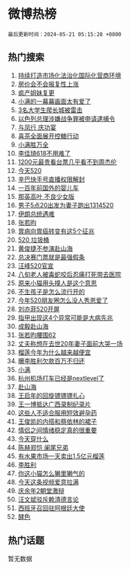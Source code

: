 # 微博热榜

`最后更新时间：2024-05-21 05:15:28 +0800`

## 热门搜索

1. [持续打造市场化法治化国际化营商环境](https://m.weibo.cn/search?containerid=100103type%3D1%26t%3D10%26q%3D%23%E6%8C%81%E7%BB%AD%E6%89%93%E9%80%A0%E5%B8%82%E5%9C%BA%E5%8C%96%E6%B3%95%E6%B2%BB%E5%8C%96%E5%9B%BD%E9%99%85%E5%8C%96%E8%90%A5%E5%95%86%E7%8E%AF%E5%A2%83%23&stream_entry_id=51&isnewpage=1&extparam=seat%3D1%26dgr%3D0%26filter_type%3Drealtimehot%26stream_entry_id%3D51%26c_type%3D51%26pos%3D0%26cate%3D10103%26q%3D%2523%25E6%258C%2581%25E7%25BB%25AD%25E6%2589%2593%25E9%2580%25A0%25E5%25B8%2582%25E5%259C%25BA%25E5%258C%2596%25E6%25B3%2595%25E6%25B2%25BB%25E5%258C%2596%25E5%259B%25BD%25E9%2599%2585%25E5%258C%2596%25E8%2590%25A5%25E5%2595%2586%25E7%258E%25AF%25E5%25A2%2583%2523%26display_time%3D1716239727%26pre_seqid%3D171623972764001664204)
1. [房价会不会报复性上涨](https://m.weibo.cn/search?containerid=100103type%3D1%26t%3D10%26q%3D%23%E6%88%BF%E4%BB%B7%E4%BC%9A%E4%B8%8D%E4%BC%9A%E6%8A%A5%E5%A4%8D%E6%80%A7%E4%B8%8A%E6%B6%A8%23&stream_entry_id=31&isnewpage=1&extparam=seat%3D1%26dgr%3D0%26stream_entry_id%3D31%26flag%3D2%26realpos%3D1%26filter_type%3Drealtimehot%26lcate%3D5001%26c_type%3D31%26band_rank%3D1%26pos%3D0%26cate%3D5001%26q%3D%2523%25E6%2588%25BF%25E4%25BB%25B7%25E4%25BC%259A%25E4%25B8%258D%25E4%25BC%259A%25E6%258A%25A5%25E5%25A4%258D%25E6%2580%25A7%25E4%25B8%258A%25E6%25B6%25A8%2523%26display_time%3D1716239727%26pre_seqid%3D171623972764001664204)
1. [疯产姐妹复更](https://m.weibo.cn/search?containerid=100103type%3D1%26t%3D10%26q%3D%23%E7%96%AF%E4%BA%A7%E5%A7%90%E5%A6%B9%E5%A4%8D%E6%9B%B4%23&stream_entry_id=31&isnewpage=1&extparam=seat%3D1%26dgr%3D0%26stream_entry_id%3D31%26flag%3D2%26realpos%3D2%26filter_type%3Drealtimehot%26lcate%3D5001%26c_type%3D31%26band_rank%3D2%26pos%3D1%26cate%3D5001%26q%3D%2523%25E7%2596%25AF%25E4%25BA%25A7%25E5%25A7%2590%25E5%25A6%25B9%25E5%25A4%258D%25E6%259B%25B4%2523%26display_time%3D1716239727%26pre_seqid%3D171623972764001664204)
1. [小满的一幕幕画面太有爱了](https://m.weibo.cn/search?containerid=100103type%3D1%26t%3D10%26q%3D%23%E5%B0%8F%E6%BB%A1%E7%9A%84%E4%B8%80%E5%B9%95%E5%B9%95%E7%94%BB%E9%9D%A2%E5%A4%AA%E6%9C%89%E7%88%B1%E4%BA%86%23&stream_entry_id=31&isnewpage=1&extparam=seat%3D1%26dgr%3D0%26stream_entry_id%3D31%26flag%3D0%26realpos%3D3%26filter_type%3Drealtimehot%26lcate%3D5001%26c_type%3D31%26band_rank%3D3%26pos%3D2%26cate%3D5001%26q%3D%2523%25E5%25B0%258F%25E6%25BB%25A1%25E7%259A%2584%25E4%25B8%2580%25E5%25B9%2595%25E5%25B9%2595%25E7%2594%25BB%25E9%259D%25A2%25E5%25A4%25AA%25E6%259C%2589%25E7%2588%25B1%25E4%25BA%2586%2523%26display_time%3D1716239727%26pre_seqid%3D171623972764001664204)
1. [3名大学生爬长城被雷击](https://m.weibo.cn/search?containerid=100103type%3D1%26t%3D10%26q%3D%233%E5%90%8D%E5%A4%A7%E5%AD%A6%E7%94%9F%E7%88%AC%E9%95%BF%E5%9F%8E%E8%A2%AB%E9%9B%B7%E5%87%BB%23&stream_entry_id=31&isnewpage=1&extparam=seat%3D1%26dgr%3D0%26stream_entry_id%3D31%26flag%3D2%26realpos%3D4%26filter_type%3Drealtimehot%26lcate%3D5001%26c_type%3D31%26band_rank%3D4%26pos%3D3%26cate%3D5001%26q%3D%25233%25E5%2590%258D%25E5%25A4%25A7%25E5%25AD%25A6%25E7%2594%259F%25E7%2588%25AC%25E9%2595%25BF%25E5%259F%258E%25E8%25A2%25AB%25E9%259B%25B7%25E5%2587%25BB%2523%26display_time%3D1716239727%26pre_seqid%3D171623972764001664204)
1. [以色列总理涉嫌战争罪被申请逮捕令](https://m.weibo.cn/search?containerid=100103type%3D1%26t%3D10%26q%3D%23%E4%BB%A5%E8%89%B2%E5%88%97%E6%80%BB%E7%90%86%E6%B6%89%E5%AB%8C%E6%88%98%E4%BA%89%E7%BD%AA%E8%A2%AB%E7%94%B3%E8%AF%B7%E9%80%AE%E6%8D%95%E4%BB%A4%23&stream_entry_id=31&isnewpage=1&extparam=seat%3D1%26dgr%3D0%26stream_entry_id%3D31%26flag%3D0%26realpos%3D5%26filter_type%3Drealtimehot%26lcate%3D5001%26c_type%3D31%26band_rank%3D5%26pos%3D4%26cate%3D5001%26q%3D%2523%25E4%25BB%25A5%25E8%2589%25B2%25E5%2588%2597%25E6%2580%25BB%25E7%2590%2586%25E6%25B6%2589%25E5%25AB%258C%25E6%2588%2598%25E4%25BA%2589%25E7%25BD%25AA%25E8%25A2%25AB%25E7%2594%25B3%25E8%25AF%25B7%25E9%2580%25AE%25E6%258D%2595%25E4%25BB%25A4%2523%26display_time%3D1716239727%26pre_seqid%3D171623972764001664204)
1. [与凤行 庆功宴](https://m.weibo.cn/search?containerid=100103type%3D1%26t%3D10%26q%3D%E4%B8%8E%E5%87%A4%E8%A1%8C+%E5%BA%86%E5%8A%9F%E5%AE%B4&stream_entry_id=31&isnewpage=1&extparam=seat%3D1%26dgr%3D0%26stream_entry_id%3D31%26flag%3D0%26realpos%3D6%26filter_type%3Drealtimehot%26lcate%3D5001%26c_type%3D31%26band_rank%3D6%26pos%3D5%26cate%3D5001%26q%3D%25E4%25B8%258E%25E5%2587%25A4%25E8%25A1%258C%2520%25E5%25BA%2586%25E5%258A%259F%25E5%25AE%25B4%26display_time%3D1716239727%26pre_seqid%3D171623972764001664204)
1. [喜茶全面展开控糖行动](https://m.weibo.cn/search?containerid=100103type%3D1%26t%3D10%26q%3D%23%E5%96%9C%E8%8C%B6%E5%85%A8%E9%9D%A2%E5%B1%95%E5%BC%80%E6%8E%A7%E7%B3%96%E8%A1%8C%E5%8A%A8%23&stream_entry_id=31&isnewpage=1&extparam=seat%3D1%26dgr%3D0%26adid%3D237444%26stream_entry_id%3D31%26filter_type%3Drealtimehot%26cate%3D5001%26band_rank%3D7%26lcate%3D5001%26c_type%3D31%26is_ad_pos%3D1%26topic_ad%3D1%26pos%3D6%26q%3D%2523%25E5%2596%259C%25E8%258C%25B6%25E5%2585%25A8%25E9%259D%25A2%25E5%25B1%2595%25E5%25BC%2580%25E6%258E%25A7%25E7%25B3%2596%25E8%25A1%258C%25E5%258A%25A8%2523%26display_time%3D1716239727%26pre_seqid%3D171623972764001664204)
1. [小满胜万全](https://m.weibo.cn/search?containerid=100103type%3D1%26t%3D10%26q%3D%E5%B0%8F%E6%BB%A1%E8%83%9C%E4%B8%87%E5%85%A8&stream_entry_id=31&isnewpage=1&extparam=seat%3D1%26dgr%3D0%26stream_entry_id%3D31%26flag%3D16%26realpos%3D7%26filter_type%3Drealtimehot%26lcate%3D5001%26c_type%3D31%26band_rank%3D7%26pos%3D7%26cate%3D5001%26q%3D%25E5%25B0%258F%25E6%25BB%25A1%25E8%2583%259C%25E4%25B8%2587%25E5%2585%25A8%26display_time%3D1716239727%26pre_seqid%3D171623972764001664204)
1. [李佳琦618不用难了](https://m.weibo.cn/search?containerid=100103type%3D1%26t%3D10%26q%3D%23%E6%9D%8E%E4%BD%B3%E7%90%A6618%E4%B8%8D%E7%94%A8%E9%9A%BE%E4%BA%86%23&stream_entry_id=31&isnewpage=1&extparam=seat%3D1%26dgr%3D0%26stream_entry_id%3D31%26flag%3D0%26realpos%3D8%26filter_type%3Drealtimehot%26lcate%3D5001%26c_type%3D31%26band_rank%3D8%26pos%3D8%26cate%3D5001%26q%3D%2523%25E6%259D%258E%25E4%25BD%25B3%25E7%2590%25A6618%25E4%25B8%258D%25E7%2594%25A8%25E9%259A%25BE%25E4%25BA%2586%2523%26display_time%3D1716239727%26pre_seqid%3D171623972764001664204)
1. [1200元最贵看台票几乎看不到周杰伦](https://m.weibo.cn/search?containerid=100103type%3D1%26t%3D10%26q%3D%231200%E5%85%83%E6%9C%80%E8%B4%B5%E7%9C%8B%E5%8F%B0%E7%A5%A8%E5%87%A0%E4%B9%8E%E7%9C%8B%E4%B8%8D%E5%88%B0%E5%91%A8%E6%9D%B0%E4%BC%A6%23&stream_entry_id=31&isnewpage=1&extparam=seat%3D1%26dgr%3D0%26stream_entry_id%3D31%26flag%3D0%26realpos%3D9%26filter_type%3Drealtimehot%26lcate%3D5001%26c_type%3D31%26band_rank%3D9%26pos%3D9%26cate%3D5001%26q%3D%25231200%25E5%2585%2583%25E6%259C%2580%25E8%25B4%25B5%25E7%259C%258B%25E5%258F%25B0%25E7%25A5%25A8%25E5%2587%25A0%25E4%25B9%258E%25E7%259C%258B%25E4%25B8%258D%25E5%2588%25B0%25E5%2591%25A8%25E6%259D%25B0%25E4%25BC%25A6%2523%26display_time%3D1716239727%26pre_seqid%3D171623972764001664204)
1. [今天520](https://m.weibo.cn/search?containerid=100103type%3D1%26t%3D10%26q%3D%23%E4%BB%8A%E5%A4%A9520%23&stream_entry_id=31&isnewpage=1&extparam=seat%3D1%26dgr%3D0%26stream_entry_id%3D31%26flag%3D32768%26realpos%3D10%26filter_type%3Drealtimehot%26lcate%3D5001%26c_type%3D31%26band_rank%3D10%26pos%3D10%26cate%3D5001%26q%3D%2523%25E4%25BB%258A%25E5%25A4%25A9520%2523%26display_time%3D1716239727%26pre_seqid%3D171623972764001664204)
1. [辛巴快手号直播权限解封](https://m.weibo.cn/search?containerid=100103type%3D1%26t%3D10%26q%3D%23%E8%BE%9B%E5%B7%B4%E5%BF%AB%E6%89%8B%E5%8F%B7%E7%9B%B4%E6%92%AD%E6%9D%83%E9%99%90%E8%A7%A3%E5%B0%81%23&stream_entry_id=31&isnewpage=1&extparam=seat%3D1%26dgr%3D0%26stream_entry_id%3D31%26flag%3D2%26realpos%3D11%26filter_type%3Drealtimehot%26lcate%3D5001%26c_type%3D31%26band_rank%3D11%26pos%3D11%26cate%3D5001%26q%3D%2523%25E8%25BE%259B%25E5%25B7%25B4%25E5%25BF%25AB%25E6%2589%258B%25E5%258F%25B7%25E7%259B%25B4%25E6%2592%25AD%25E6%259D%2583%25E9%2599%2590%25E8%25A7%25A3%25E5%25B0%2581%2523%26display_time%3D1716239727%26pre_seqid%3D171623972764001664204)
1. [一百年前国外的婴儿车](https://m.weibo.cn/search?containerid=100103type%3D1%26t%3D10%26q%3D%E4%B8%80%E7%99%BE%E5%B9%B4%E5%89%8D%E5%9B%BD%E5%A4%96%E7%9A%84%E5%A9%B4%E5%84%BF%E8%BD%A6&stream_entry_id=31&isnewpage=1&extparam=seat%3D1%26dgr%3D0%26stream_entry_id%3D31%26flag%3D2%26realpos%3D12%26filter_type%3Drealtimehot%26lcate%3D5001%26c_type%3D31%26band_rank%3D12%26pos%3D12%26cate%3D5001%26q%3D%25E4%25B8%2580%25E7%2599%25BE%25E5%25B9%25B4%25E5%2589%258D%25E5%259B%25BD%25E5%25A4%2596%25E7%259A%2584%25E5%25A9%25B4%25E5%2584%25BF%25E8%25BD%25A6%26display_time%3D1716239727%26pre_seqid%3D171623972764001664204)
1. [那英高叶 不良少女版](https://m.weibo.cn/search?containerid=100103type%3D1%26t%3D10%26q%3D%E9%82%A3%E8%8B%B1%E9%AB%98%E5%8F%B6+%E4%B8%8D%E8%89%AF%E5%B0%91%E5%A5%B3%E7%89%88&stream_entry_id=31&isnewpage=1&extparam=seat%3D1%26dgr%3D0%26stream_entry_id%3D31%26flag%3D2%26realpos%3D13%26filter_type%3Drealtimehot%26lcate%3D5001%26c_type%3D31%26band_rank%3D13%26pos%3D13%26cate%3D5001%26q%3D%25E9%2582%25A3%25E8%258B%25B1%25E9%25AB%2598%25E5%258F%25B6%2520%25E4%25B8%258D%25E8%2589%25AF%25E5%25B0%2591%25E5%25A5%25B3%25E7%2589%2588%26display_time%3D1716239727%26pre_seqid%3D171623972764001664204)
1. [男子5点20出发为妻子跑出1314520](https://m.weibo.cn/search?containerid=100103type%3D1%26t%3D10%26q%3D%23%E7%94%B7%E5%AD%905%E7%82%B920%E5%87%BA%E5%8F%91%E4%B8%BA%E5%A6%BB%E5%AD%90%E8%B7%91%E5%87%BA1314520%23&stream_entry_id=31&isnewpage=1&extparam=seat%3D1%26dgr%3D0%26stream_entry_id%3D31%26flag%3D0%26realpos%3D14%26filter_type%3Drealtimehot%26lcate%3D5001%26c_type%3D31%26band_rank%3D14%26pos%3D14%26cate%3D5001%26q%3D%2523%25E7%2594%25B7%25E5%25AD%25905%25E7%2582%25B920%25E5%2587%25BA%25E5%258F%2591%25E4%25B8%25BA%25E5%25A6%25BB%25E5%25AD%2590%25E8%25B7%2591%25E5%2587%25BA1314520%2523%26display_time%3D1716239727%26pre_seqid%3D171623972764001664204)
1. [伊朗总统遇难](https://m.weibo.cn/search?containerid=100103type%3D1%26t%3D10%26q%3D%23%E4%BC%8A%E6%9C%97%E6%80%BB%E7%BB%9F%E9%81%87%E9%9A%BE%23&stream_entry_id=31&isnewpage=1&extparam=seat%3D1%26dgr%3D0%26stream_entry_id%3D31%26flag%3D0%26realpos%3D15%26filter_type%3Drealtimehot%26lcate%3D5001%26c_type%3D31%26band_rank%3D15%26pos%3D15%26cate%3D5001%26q%3D%2523%25E4%25BC%258A%25E6%259C%2597%25E6%2580%25BB%25E7%25BB%259F%25E9%2581%2587%25E9%259A%25BE%2523%26display_time%3D1716239727%26pre_seqid%3D171623972764001664204)
1. [张若昀](https://m.weibo.cn/search?containerid=100103type%3D1%26t%3D10%26q%3D%E5%BC%A0%E8%8B%A5%E6%98%80&stream_entry_id=31&isnewpage=1&extparam=seat%3D1%26dgr%3D0%26stream_entry_id%3D31%26flag%3D2%26realpos%3D16%26filter_type%3Drealtimehot%26lcate%3D5001%26c_type%3D31%26band_rank%3D16%26pos%3D16%26cate%3D5001%26q%3D%25E5%25BC%25A0%25E8%258B%25A5%25E6%2598%2580%26display_time%3D1716239727%26pre_seqid%3D171623972764001664204)
1. [胃病向胃癌转变有这5个征兆](https://m.weibo.cn/search?containerid=100103type%3D1%26t%3D10%26q%3D%23%E8%83%83%E7%97%85%E5%90%91%E8%83%83%E7%99%8C%E8%BD%AC%E5%8F%98%E6%9C%89%E8%BF%995%E4%B8%AA%E5%BE%81%E5%85%86%23&stream_entry_id=31&isnewpage=1&extparam=seat%3D1%26dgr%3D0%26stream_entry_id%3D31%26flag%3D0%26realpos%3D17%26filter_type%3Drealtimehot%26lcate%3D5001%26c_type%3D31%26band_rank%3D17%26pos%3D17%26cate%3D5001%26q%3D%2523%25E8%2583%2583%25E7%2597%2585%25E5%2590%2591%25E8%2583%2583%25E7%2599%258C%25E8%25BD%25AC%25E5%258F%2598%25E6%259C%2589%25E8%25BF%25995%25E4%25B8%25AA%25E5%25BE%2581%25E5%2585%2586%2523%26display_time%3D1716239727%26pre_seqid%3D171623972764001664204)
1. [520 垃圾桶](https://m.weibo.cn/search?containerid=100103type%3D1%26t%3D10%26q%3D520+%E5%9E%83%E5%9C%BE%E6%A1%B6&stream_entry_id=31&isnewpage=1&extparam=seat%3D1%26dgr%3D0%26stream_entry_id%3D31%26flag%3D0%26realpos%3D18%26filter_type%3Drealtimehot%26lcate%3D5001%26c_type%3D31%26band_rank%3D18%26pos%3D18%26cate%3D5001%26q%3D520%2520%25E5%259E%2583%25E5%259C%25BE%25E6%25A1%25B6%26display_time%3D1716239727%26pre_seqid%3D171623972764001664204)
1. [黄俊捷不参演赴山海](https://m.weibo.cn/search?containerid=100103type%3D1%26t%3D10%26q%3D%23%E9%BB%84%E4%BF%8A%E6%8D%B7%E4%B8%8D%E5%8F%82%E6%BC%94%E8%B5%B4%E5%B1%B1%E6%B5%B7%23&stream_entry_id=31&isnewpage=1&extparam=seat%3D1%26dgr%3D0%26stream_entry_id%3D31%26flag%3D0%26realpos%3D19%26filter_type%3Drealtimehot%26lcate%3D5001%26c_type%3D31%26band_rank%3D19%26pos%3D19%26cate%3D5001%26q%3D%2523%25E9%25BB%2584%25E4%25BF%258A%25E6%258D%25B7%25E4%25B8%258D%25E5%258F%2582%25E6%25BC%2594%25E8%25B5%25B4%25E5%25B1%25B1%25E6%25B5%25B7%2523%26display_time%3D1716239727%26pre_seqid%3D171623972764001664204)
1. [总决赛门票就是最强假条](https://m.weibo.cn/search?containerid=100103type%3D1%26t%3D10%26q%3D%23%E6%80%BB%E5%86%B3%E8%B5%9B%E9%97%A8%E7%A5%A8%E5%B0%B1%E6%98%AF%E6%9C%80%E5%BC%BA%E5%81%87%E6%9D%A1%23&stream_entry_id=31&isnewpage=1&extparam=seat%3D1%26dgr%3D0%26stream_entry_id%3D31%26flag%3D0%26realpos%3D20%26filter_type%3Drealtimehot%26lcate%3D5001%26c_type%3D31%26band_rank%3D20%26pos%3D20%26cate%3D5001%26q%3D%2523%25E6%2580%25BB%25E5%2586%25B3%25E8%25B5%259B%25E9%2597%25A8%25E7%25A5%25A8%25E5%25B0%25B1%25E6%2598%25AF%25E6%259C%2580%25E5%25BC%25BA%25E5%2581%2587%25E6%259D%25A1%2523%26display_time%3D1716239727%26pre_seqid%3D171623972764001664204)
1. [汪峰520官宣](https://m.weibo.cn/search?containerid=100103type%3D1%26t%3D10%26q%3D%23%E6%B1%AA%E5%B3%B0520%E5%AE%98%E5%AE%A3%23&stream_entry_id=31&isnewpage=1&extparam=seat%3D1%26dgr%3D0%26stream_entry_id%3D31%26flag%3D2%26realpos%3D21%26filter_type%3Drealtimehot%26lcate%3D5001%26c_type%3D31%26band_rank%3D21%26pos%3D21%26cate%3D5001%26q%3D%2523%25E6%25B1%25AA%25E5%25B3%25B0520%25E5%25AE%2598%25E5%25AE%25A3%2523%26display_time%3D1716239727%26pre_seqid%3D171623972764001664204)
1. [八旬老人被毒蛇咬后忍痛打死带去医院](https://m.weibo.cn/search?containerid=100103type%3D1%26t%3D10%26q%3D%23%E5%85%AB%E6%97%AC%E8%80%81%E4%BA%BA%E8%A2%AB%E6%AF%92%E8%9B%87%E5%92%AC%E5%90%8E%E5%BF%8D%E7%97%9B%E6%89%93%E6%AD%BB%E5%B8%A6%E5%8E%BB%E5%8C%BB%E9%99%A2%23&stream_entry_id=31&isnewpage=1&extparam=seat%3D1%26dgr%3D0%26stream_entry_id%3D31%26flag%3D0%26realpos%3D22%26filter_type%3Drealtimehot%26lcate%3D5001%26c_type%3D31%26band_rank%3D22%26pos%3D22%26cate%3D5001%26q%3D%2523%25E5%2585%25AB%25E6%2597%25AC%25E8%2580%2581%25E4%25BA%25BA%25E8%25A2%25AB%25E6%25AF%2592%25E8%259B%2587%25E5%2592%25AC%25E5%2590%258E%25E5%25BF%258D%25E7%2597%259B%25E6%2589%2593%25E6%25AD%25BB%25E5%25B8%25A6%25E5%258E%25BB%25E5%258C%25BB%25E9%2599%25A2%2523%26display_time%3D1716239727%26pre_seqid%3D171623972764001664204)
1. [原来小猫用头撞人是这个意思](https://m.weibo.cn/search?containerid=100103type%3D1%26t%3D10%26q%3D%E5%8E%9F%E6%9D%A5%E5%B0%8F%E7%8C%AB%E7%94%A8%E5%A4%B4%E6%92%9E%E4%BA%BA%E6%98%AF%E8%BF%99%E4%B8%AA%E6%84%8F%E6%80%9D&stream_entry_id=31&isnewpage=1&extparam=seat%3D1%26dgr%3D0%26stream_entry_id%3D31%26flag%3D1%26realpos%3D23%26filter_type%3Drealtimehot%26lcate%3D5001%26c_type%3D31%26band_rank%3D23%26pos%3D23%26cate%3D5001%26q%3D%25E5%258E%259F%25E6%259D%25A5%25E5%25B0%258F%25E7%258C%25AB%25E7%2594%25A8%25E5%25A4%25B4%25E6%2592%259E%25E4%25BA%25BA%25E6%2598%25AF%25E8%25BF%2599%25E4%25B8%25AA%25E6%2584%258F%25E6%2580%259D%26display_time%3D1716239727%26pre_seqid%3D171623972764001664204)
1. [不生孩子是怎么流行开的](https://m.weibo.cn/search?containerid=100103type%3D1%26t%3D10%26q%3D%23%E4%B8%8D%E7%94%9F%E5%AD%A9%E5%AD%90%E6%98%AF%E6%80%8E%E4%B9%88%E6%B5%81%E8%A1%8C%E5%BC%80%E7%9A%84%23&stream_entry_id=31&isnewpage=1&extparam=seat%3D1%26dgr%3D0%26stream_entry_id%3D31%26flag%3D0%26realpos%3D24%26filter_type%3Drealtimehot%26lcate%3D5001%26c_type%3D31%26band_rank%3D24%26pos%3D24%26cate%3D5001%26q%3D%2523%25E4%25B8%258D%25E7%2594%259F%25E5%25AD%25A9%25E5%25AD%2590%25E6%2598%25AF%25E6%2580%258E%25E4%25B9%2588%25E6%25B5%2581%25E8%25A1%258C%25E5%25BC%2580%25E7%259A%2584%2523%26display_time%3D1716239727%26pre_seqid%3D171623972764001664204)
1. [今年520朋友圈怎么没人秀恩爱了](https://m.weibo.cn/search?containerid=100103type%3D1%26t%3D10%26q%3D%23%E4%BB%8A%E5%B9%B4520%E6%9C%8B%E5%8F%8B%E5%9C%88%E6%80%8E%E4%B9%88%E6%B2%A1%E4%BA%BA%E7%A7%80%E6%81%A9%E7%88%B1%E4%BA%86%23&stream_entry_id=31&isnewpage=1&extparam=seat%3D1%26dgr%3D0%26stream_entry_id%3D31%26flag%3D0%26realpos%3D25%26filter_type%3Drealtimehot%26lcate%3D5001%26c_type%3D31%26band_rank%3D25%26pos%3D25%26cate%3D5001%26q%3D%2523%25E4%25BB%258A%25E5%25B9%25B4520%25E6%259C%258B%25E5%258F%258B%25E5%259C%2588%25E6%2580%258E%25E4%25B9%2588%25E6%25B2%25A1%25E4%25BA%25BA%25E7%25A7%2580%25E6%2581%25A9%25E7%2588%25B1%25E4%25BA%2586%2523%26display_time%3D1716239727%26pre_seqid%3D171623972764001664204)
1. [刘亦菲520开屏](https://m.weibo.cn/search?containerid=100103type%3D1%26t%3D10%26q%3D%23%E5%88%98%E4%BA%A6%E8%8F%B2520%E5%BC%80%E5%B1%8F%23&stream_entry_id=31&isnewpage=1&extparam=seat%3D1%26dgr%3D0%26stream_entry_id%3D31%26flag%3D0%26realpos%3D26%26filter_type%3Drealtimehot%26lcate%3D5001%26c_type%3D31%26band_rank%3D26%26pos%3D26%26cate%3D5001%26q%3D%2523%25E5%2588%2598%25E4%25BA%25A6%25E8%258F%25B2520%25E5%25BC%2580%25E5%25B1%258F%2523%26display_time%3D1716239727%26pre_seqid%3D171623972764001664204)
1. [指甲出现这4个异常可能是大病先兆](https://m.weibo.cn/search?containerid=100103type%3D1%26t%3D10%26q%3D%23%E6%8C%87%E7%94%B2%E5%87%BA%E7%8E%B0%E8%BF%994%E4%B8%AA%E5%BC%82%E5%B8%B8%E5%8F%AF%E8%83%BD%E6%98%AF%E5%A4%A7%E7%97%85%E5%85%88%E5%85%86%23&stream_entry_id=31&isnewpage=1&extparam=seat%3D1%26dgr%3D0%26stream_entry_id%3D31%26flag%3D0%26realpos%3D27%26filter_type%3Drealtimehot%26lcate%3D5001%26c_type%3D31%26band_rank%3D27%26pos%3D27%26cate%3D5001%26q%3D%2523%25E6%258C%2587%25E7%2594%25B2%25E5%2587%25BA%25E7%258E%25B0%25E8%25BF%25994%25E4%25B8%25AA%25E5%25BC%2582%25E5%25B8%25B8%25E5%258F%25AF%25E8%2583%25BD%25E6%2598%25AF%25E5%25A4%25A7%25E7%2597%2585%25E5%2585%2588%25E5%2585%2586%2523%26display_time%3D1716239727%26pre_seqid%3D171623972764001664204)
1. [成毅赴山海](https://m.weibo.cn/search?containerid=100103type%3D1%26t%3D10%26q%3D%23%E6%88%90%E6%AF%85%E8%B5%B4%E5%B1%B1%E6%B5%B7%23&stream_entry_id=31&isnewpage=1&extparam=seat%3D1%26dgr%3D0%26stream_entry_id%3D31%26flag%3D0%26realpos%3D28%26filter_type%3Drealtimehot%26lcate%3D5001%26c_type%3D31%26band_rank%3D28%26pos%3D28%26cate%3D5001%26q%3D%2523%25E6%2588%2590%25E6%25AF%2585%25E8%25B5%25B4%25E5%25B1%25B1%25E6%25B5%25B7%2523%26display_time%3D1716239727%26pre_seqid%3D171623972764001664204)
1. [张若昀腰围62](https://m.weibo.cn/search?containerid=100103type%3D1%26t%3D10%26q%3D%E5%BC%A0%E8%8B%A5%E6%98%80%E8%85%B0%E5%9B%B462&stream_entry_id=31&isnewpage=1&extparam=seat%3D1%26dgr%3D0%26stream_entry_id%3D31%26flag%3D0%26realpos%3D29%26filter_type%3Drealtimehot%26lcate%3D5001%26c_type%3D31%26band_rank%3D29%26pos%3D29%26cate%3D5001%26q%3D%25E5%25BC%25A0%25E8%258B%25A5%25E6%2598%2580%25E8%2585%25B0%25E5%259B%25B462%26display_time%3D1716239727%26pre_seqid%3D171623972764001664204)
1. [丈夫称想在去世20年妻子面前大哭一场](https://m.weibo.cn/search?containerid=100103type%3D1%26t%3D10%26q%3D%23%E4%B8%88%E5%A4%AB%E7%A7%B0%E6%83%B3%E5%9C%A8%E5%8E%BB%E4%B8%9620%E5%B9%B4%E5%A6%BB%E5%AD%90%E9%9D%A2%E5%89%8D%E5%A4%A7%E5%93%AD%E4%B8%80%E5%9C%BA%23&stream_entry_id=31&isnewpage=1&extparam=seat%3D1%26dgr%3D0%26stream_entry_id%3D31%26flag%3D0%26realpos%3D30%26filter_type%3Drealtimehot%26lcate%3D5001%26c_type%3D31%26band_rank%3D30%26pos%3D30%26cate%3D5001%26q%3D%2523%25E4%25B8%2588%25E5%25A4%25AB%25E7%25A7%25B0%25E6%2583%25B3%25E5%259C%25A8%25E5%258E%25BB%25E4%25B8%259620%25E5%25B9%25B4%25E5%25A6%25BB%25E5%25AD%2590%25E9%259D%25A2%25E5%2589%258D%25E5%25A4%25A7%25E5%2593%25AD%25E4%25B8%2580%25E5%259C%25BA%2523%26display_time%3D1716239727%26pre_seqid%3D171623972764001664204)
1. [榴莲今年为什么越来越便宜](https://m.weibo.cn/search?containerid=100103type%3D1%26t%3D10%26q%3D%23%E6%A6%B4%E8%8E%B2%E4%BB%8A%E5%B9%B4%E4%B8%BA%E4%BB%80%E4%B9%88%E8%B6%8A%E6%9D%A5%E8%B6%8A%E4%BE%BF%E5%AE%9C%23&stream_entry_id=31&isnewpage=1&extparam=seat%3D1%26dgr%3D0%26stream_entry_id%3D31%26flag%3D0%26realpos%3D31%26filter_type%3Drealtimehot%26lcate%3D5001%26c_type%3D31%26band_rank%3D31%26pos%3D31%26cate%3D5001%26q%3D%2523%25E6%25A6%25B4%25E8%258E%25B2%25E4%25BB%258A%25E5%25B9%25B4%25E4%25B8%25BA%25E4%25BB%2580%25E4%25B9%2588%25E8%25B6%258A%25E6%259D%25A5%25E8%25B6%258A%25E4%25BE%25BF%25E5%25AE%259C%2523%26display_time%3D1716239727%26pre_seqid%3D171623972764001664204)
1. [曝李胜利欠款百万不归还](https://m.weibo.cn/search?containerid=100103type%3D1%26t%3D10%26q%3D%23%E6%9B%9D%E6%9D%8E%E8%83%9C%E5%88%A9%E6%AC%A0%E6%AC%BE%E7%99%BE%E4%B8%87%E4%B8%8D%E5%BD%92%E8%BF%98%23&stream_entry_id=31&isnewpage=1&extparam=seat%3D1%26dgr%3D0%26stream_entry_id%3D31%26flag%3D0%26realpos%3D32%26filter_type%3Drealtimehot%26lcate%3D5001%26c_type%3D31%26band_rank%3D32%26pos%3D32%26cate%3D5001%26q%3D%2523%25E6%259B%259D%25E6%259D%258E%25E8%2583%259C%25E5%2588%25A9%25E6%25AC%25A0%25E6%25AC%25BE%25E7%2599%25BE%25E4%25B8%2587%25E4%25B8%258D%25E5%25BD%2592%25E8%25BF%2598%2523%26display_time%3D1716239727%26pre_seqid%3D171623972764001664204)
1. [小满](https://m.weibo.cn/search?containerid=100103type%3D1%26t%3D10%26q%3D%E5%B0%8F%E6%BB%A1&stream_entry_id=31&isnewpage=1&extparam=seat%3D1%26dgr%3D0%26stream_entry_id%3D31%26flag%3D0%26realpos%3D33%26filter_type%3Drealtimehot%26lcate%3D5001%26c_type%3D31%26band_rank%3D33%26pos%3D33%26cate%3D5001%26q%3D%25E5%25B0%258F%25E6%25BB%25A1%26display_time%3D1716239727%26pre_seqid%3D171623972764001664204)
1. [杭州机场打车已经是nextlevel了](https://m.weibo.cn/search?containerid=100103type%3D1%26t%3D10%26q%3D%23%E6%9D%AD%E5%B7%9E%E6%9C%BA%E5%9C%BA%E6%89%93%E8%BD%A6%E5%B7%B2%E7%BB%8F%E6%98%AFnextlevel%E4%BA%86%23&stream_entry_id=31&isnewpage=1&extparam=seat%3D1%26dgr%3D0%26stream_entry_id%3D31%26flag%3D0%26realpos%3D34%26filter_type%3Drealtimehot%26lcate%3D5001%26c_type%3D31%26band_rank%3D34%26pos%3D34%26cate%3D5001%26q%3D%2523%25E6%259D%25AD%25E5%25B7%259E%25E6%259C%25BA%25E5%259C%25BA%25E6%2589%2593%25E8%25BD%25A6%25E5%25B7%25B2%25E7%25BB%258F%25E6%2598%25AFnextlevel%25E4%25BA%2586%2523%26display_time%3D1716239727%26pre_seqid%3D171623972764001664204)
1. [赴山海](https://m.weibo.cn/search?containerid=100103type%3D1%26t%3D10%26q%3D%E8%B5%B4%E5%B1%B1%E6%B5%B7&stream_entry_id=31&isnewpage=1&extparam=seat%3D1%26dgr%3D0%26stream_entry_id%3D31%26flag%3D0%26realpos%3D35%26filter_type%3Drealtimehot%26lcate%3D5001%26c_type%3D31%26band_rank%3D35%26pos%3D35%26cate%3D5001%26q%3D%25E8%25B5%25B4%25E5%25B1%25B1%25E6%25B5%25B7%26display_time%3D1716239727%26pre_seqid%3D171623972764001664204)
1. [王启年的回旋镖镖镖扎心](https://m.weibo.cn/search?containerid=100103type%3D1%26t%3D10%26q%3D%E7%8E%8B%E5%90%AF%E5%B9%B4%E7%9A%84%E5%9B%9E%E6%97%8B%E9%95%96%E9%95%96%E9%95%96%E6%89%8E%E5%BF%83&stream_entry_id=31&isnewpage=1&extparam=seat%3D1%26dgr%3D0%26stream_entry_id%3D31%26flag%3D0%26realpos%3D36%26filter_type%3Drealtimehot%26lcate%3D5001%26c_type%3D31%26band_rank%3D36%26pos%3D36%26cate%3D5001%26q%3D%25E7%258E%258B%25E5%2590%25AF%25E5%25B9%25B4%25E7%259A%2584%25E5%259B%259E%25E6%2597%258B%25E9%2595%2596%25E9%2595%2596%25E9%2595%2596%25E6%2589%258E%25E5%25BF%2583%26display_time%3D1716239727%26pre_seqid%3D171623972764001664204)
1. [王一博抵达广西录制纪录片](https://m.weibo.cn/search?containerid=100103type%3D1%26t%3D10%26q%3D%23%E7%8E%8B%E4%B8%80%E5%8D%9A%E6%8A%B5%E8%BE%BE%E5%B9%BF%E8%A5%BF%E5%BD%95%E5%88%B6%E7%BA%AA%E5%BD%95%E7%89%87%23&stream_entry_id=31&isnewpage=1&extparam=seat%3D1%26dgr%3D0%26stream_entry_id%3D31%26flag%3D0%26realpos%3D37%26filter_type%3Drealtimehot%26lcate%3D5001%26c_type%3D31%26band_rank%3D37%26pos%3D37%26cate%3D5001%26q%3D%2523%25E7%258E%258B%25E4%25B8%2580%25E5%258D%259A%25E6%258A%25B5%25E8%25BE%25BE%25E5%25B9%25BF%25E8%25A5%25BF%25E5%25BD%2595%25E5%2588%25B6%25E7%25BA%25AA%25E5%25BD%2595%25E7%2589%2587%2523%26display_time%3D1716239727%26pre_seqid%3D171623972764001664204)
1. [这些人不适合服用短效避孕药](https://m.weibo.cn/search?containerid=100103type%3D1%26t%3D10%26q%3D%23%E8%BF%99%E4%BA%9B%E4%BA%BA%E4%B8%8D%E9%80%82%E5%90%88%E6%9C%8D%E7%94%A8%E7%9F%AD%E6%95%88%E9%81%BF%E5%AD%95%E8%8D%AF%23&stream_entry_id=31&isnewpage=1&extparam=seat%3D1%26dgr%3D0%26stream_entry_id%3D31%26flag%3D1%26realpos%3D38%26filter_type%3Drealtimehot%26lcate%3D5001%26c_type%3D31%26band_rank%3D38%26pos%3D38%26cate%3D5001%26q%3D%2523%25E8%25BF%2599%25E4%25BA%259B%25E4%25BA%25BA%25E4%25B8%258D%25E9%2580%2582%25E5%2590%2588%25E6%259C%258D%25E7%2594%25A8%25E7%259F%25AD%25E6%2595%2588%25E9%2581%25BF%25E5%25AD%2595%25E8%258D%25AF%2523%26display_time%3D1716239727%26pre_seqid%3D171623972764001664204)
1. [王俊凯的内搭和蔡依林的裙子](https://m.weibo.cn/search?containerid=100103type%3D1%26t%3D10%26q%3D%23%E7%8E%8B%E4%BF%8A%E5%87%AF%E7%9A%84%E5%86%85%E6%90%AD%E5%92%8C%E8%94%A1%E4%BE%9D%E6%9E%97%E7%9A%84%E8%A3%99%E5%AD%90%23&stream_entry_id=31&isnewpage=1&extparam=seat%3D1%26dgr%3D0%26stream_entry_id%3D31%26flag%3D0%26realpos%3D39%26filter_type%3Drealtimehot%26lcate%3D5001%26c_type%3D31%26band_rank%3D39%26pos%3D39%26cate%3D5001%26q%3D%2523%25E7%258E%258B%25E4%25BF%258A%25E5%2587%25AF%25E7%259A%2584%25E5%2586%2585%25E6%2590%25AD%25E5%2592%258C%25E8%2594%25A1%25E4%25BE%259D%25E6%259E%2597%25E7%259A%2584%25E8%25A3%2599%25E5%25AD%2590%2523%26display_time%3D1716239727%26pre_seqid%3D171623972764001664204)
1. [情侣之间情绪稳定真的很重要](https://m.weibo.cn/search?containerid=100103type%3D1%26t%3D10%26q%3D%23%E6%83%85%E4%BE%A3%E4%B9%8B%E9%97%B4%E6%83%85%E7%BB%AA%E7%A8%B3%E5%AE%9A%E7%9C%9F%E7%9A%84%E5%BE%88%E9%87%8D%E8%A6%81%23&stream_entry_id=31&isnewpage=1&extparam=seat%3D1%26dgr%3D0%26stream_entry_id%3D31%26flag%3D0%26realpos%3D40%26filter_type%3Drealtimehot%26lcate%3D5001%26c_type%3D31%26band_rank%3D40%26pos%3D40%26cate%3D5001%26q%3D%2523%25E6%2583%2585%25E4%25BE%25A3%25E4%25B9%258B%25E9%2597%25B4%25E6%2583%2585%25E7%25BB%25AA%25E7%25A8%25B3%25E5%25AE%259A%25E7%259C%259F%25E7%259A%2584%25E5%25BE%2588%25E9%2587%258D%25E8%25A6%2581%2523%26display_time%3D1716239727%26pre_seqid%3D171623972764001664204)
1. [今天穿什么](https://m.weibo.cn/search?containerid=100103type%3D1%26t%3D10%26q%3D%E4%BB%8A%E5%A4%A9%E7%A9%BF%E4%BB%80%E4%B9%88&stream_entry_id=31&isnewpage=1&extparam=seat%3D1%26dgr%3D0%26stream_entry_id%3D31%26flag%3D1%26realpos%3D41%26filter_type%3Drealtimehot%26lcate%3D5001%26c_type%3D31%26band_rank%3D41%26pos%3D41%26cate%3D5001%26q%3D%25E4%25BB%258A%25E5%25A4%25A9%25E7%25A9%25BF%25E4%25BB%2580%25E4%25B9%2588%26display_time%3D1716239727%26pre_seqid%3D171623972764001664204)
1. [陈赫郑恺 阑尾兄弟](https://m.weibo.cn/search?containerid=100103type%3D1%26t%3D10%26q%3D%E9%99%88%E8%B5%AB%E9%83%91%E6%81%BA+%E9%98%91%E5%B0%BE%E5%85%84%E5%BC%9F&stream_entry_id=31&isnewpage=1&extparam=seat%3D1%26dgr%3D0%26stream_entry_id%3D31%26flag%3D0%26realpos%3D42%26filter_type%3Drealtimehot%26lcate%3D5001%26c_type%3D31%26band_rank%3D42%26pos%3D42%26cate%3D5001%26q%3D%25E9%2599%2588%25E8%25B5%25AB%25E9%2583%2591%25E6%2581%25BA%2520%25E9%2598%2591%25E5%25B0%25BE%25E5%2585%2584%25E5%25BC%259F%26display_time%3D1716239727%26pre_seqid%3D171623972764001664204)
1. [有水果市场一天卖出1.5亿元榴莲](https://m.weibo.cn/search?containerid=100103type%3D1%26t%3D10%26q%3D%23%E6%9C%89%E6%B0%B4%E6%9E%9C%E5%B8%82%E5%9C%BA%E4%B8%80%E5%A4%A9%E5%8D%96%E5%87%BA1.5%E4%BA%BF%E5%85%83%E6%A6%B4%E8%8E%B2%23&stream_entry_id=31&isnewpage=1&extparam=seat%3D1%26dgr%3D0%26stream_entry_id%3D31%26flag%3D0%26realpos%3D43%26filter_type%3Drealtimehot%26lcate%3D5001%26c_type%3D31%26band_rank%3D43%26pos%3D43%26cate%3D5001%26q%3D%2523%25E6%259C%2589%25E6%25B0%25B4%25E6%259E%259C%25E5%25B8%2582%25E5%259C%25BA%25E4%25B8%2580%25E5%25A4%25A9%25E5%258D%2596%25E5%2587%25BA1.5%25E4%25BA%25BF%25E5%2585%2583%25E6%25A6%25B4%25E8%258E%25B2%2523%26display_time%3D1716239727%26pre_seqid%3D171623972764001664204)
1. [李胜利](https://m.weibo.cn/search?containerid=100103type%3D1%26t%3D10%26q%3D%E6%9D%8E%E8%83%9C%E5%88%A9&stream_entry_id=31&isnewpage=1&extparam=seat%3D1%26dgr%3D0%26stream_entry_id%3D31%26flag%3D0%26realpos%3D44%26filter_type%3Drealtimehot%26lcate%3D5001%26c_type%3D31%26band_rank%3D44%26pos%3D44%26cate%3D5001%26q%3D%25E6%259D%258E%25E8%2583%259C%25E5%2588%25A9%26display_time%3D1716239727%26pre_seqid%3D171623972764001664204)
1. [你这小猫怎么獭里獭气的](https://m.weibo.cn/search?containerid=100103type%3D1%26t%3D10%26q%3D%E4%BD%A0%E8%BF%99%E5%B0%8F%E7%8C%AB%E6%80%8E%E4%B9%88%E7%8D%AD%E9%87%8C%E7%8D%AD%E6%B0%94%E7%9A%84&stream_entry_id=31&isnewpage=1&extparam=seat%3D1%26dgr%3D0%26stream_entry_id%3D31%26flag%3D0%26realpos%3D45%26filter_type%3Drealtimehot%26lcate%3D5001%26c_type%3D31%26band_rank%3D45%26pos%3D45%26cate%3D5001%26q%3D%25E4%25BD%25A0%25E8%25BF%2599%25E5%25B0%258F%25E7%258C%25AB%25E6%2580%258E%25E4%25B9%2588%25E7%258D%25AD%25E9%2587%258C%25E7%258D%25AD%25E6%25B0%2594%25E7%259A%2584%26display_time%3D1716239727%26pre_seqid%3D171623972764001664204)
1. [今天这条视频爱意拉满](https://m.weibo.cn/search?containerid=100103type%3D1%26t%3D10%26q%3D%23%E4%BB%8A%E5%A4%A9%E8%BF%99%E6%9D%A1%E8%A7%86%E9%A2%91%E7%88%B1%E6%84%8F%E6%8B%89%E6%BB%A1%23&stream_entry_id=31&isnewpage=1&extparam=seat%3D1%26dgr%3D0%26stream_entry_id%3D31%26flag%3D0%26realpos%3D46%26filter_type%3Drealtimehot%26lcate%3D5001%26c_type%3D31%26band_rank%3D46%26pos%3D46%26cate%3D5001%26q%3D%2523%25E4%25BB%258A%25E5%25A4%25A9%25E8%25BF%2599%25E6%259D%25A1%25E8%25A7%2586%25E9%25A2%2591%25E7%2588%25B1%25E6%2584%258F%25E6%258B%2589%25E6%25BB%25A1%2523%26display_time%3D1716239727%26pre_seqid%3D171623972764001664204)
1. [庆余年2朝堂激辩](https://m.weibo.cn/search?containerid=100103type%3D1%26t%3D10%26q%3D%23%E5%BA%86%E4%BD%99%E5%B9%B42%E6%9C%9D%E5%A0%82%E6%BF%80%E8%BE%A9%23&stream_entry_id=31&isnewpage=1&extparam=seat%3D1%26dgr%3D0%26stream_entry_id%3D31%26flag%3D0%26realpos%3D47%26filter_type%3Drealtimehot%26lcate%3D5001%26c_type%3D31%26band_rank%3D47%26pos%3D47%26cate%3D5001%26q%3D%2523%25E5%25BA%2586%25E4%25BD%2599%25E5%25B9%25B42%25E6%259C%259D%25E5%25A0%2582%25E6%25BF%2580%25E8%25BE%25A9%2523%26display_time%3D1716239727%26pre_seqid%3D171623972764001664204)
1. [汪文斌驳斥赖清德言论](https://m.weibo.cn/search?containerid=100103type%3D1%26t%3D10%26q%3D%23%E6%B1%AA%E6%96%87%E6%96%8C%E9%A9%B3%E6%96%A5%E8%B5%96%E6%B8%85%E5%BE%B7%E8%A8%80%E8%AE%BA%23&stream_entry_id=31&isnewpage=1&extparam=seat%3D1%26dgr%3D0%26stream_entry_id%3D31%26flag%3D0%26realpos%3D48%26filter_type%3Drealtimehot%26lcate%3D5001%26c_type%3D31%26band_rank%3D48%26pos%3D48%26cate%3D5001%26q%3D%2523%25E6%25B1%25AA%25E6%2596%2587%25E6%2596%258C%25E9%25A9%25B3%25E6%2596%25A5%25E8%25B5%2596%25E6%25B8%2585%25E5%25BE%25B7%25E8%25A8%2580%25E8%25AE%25BA%2523%26display_time%3D1716239727%26pre_seqid%3D171623972764001664204)
1. [西班牙召回驻阿根廷大使](https://m.weibo.cn/search?containerid=100103type%3D1%26t%3D10%26q%3D%23%E8%A5%BF%E7%8F%AD%E7%89%99%E5%8F%AC%E5%9B%9E%E9%A9%BB%E9%98%BF%E6%A0%B9%E5%BB%B7%E5%A4%A7%E4%BD%BF%23&stream_entry_id=31&isnewpage=1&extparam=seat%3D1%26dgr%3D0%26stream_entry_id%3D31%26flag%3D1%26realpos%3D49%26filter_type%3Drealtimehot%26lcate%3D5001%26c_type%3D31%26band_rank%3D49%26pos%3D49%26cate%3D5001%26q%3D%2523%25E8%25A5%25BF%25E7%258F%25AD%25E7%2589%2599%25E5%258F%25AC%25E5%259B%259E%25E9%25A9%25BB%25E9%2598%25BF%25E6%25A0%25B9%25E5%25BB%25B7%25E5%25A4%25A7%25E4%25BD%25BF%2523%26display_time%3D1716239727%26pre_seqid%3D171623972764001664204)
1. [酵色](https://m.weibo.cn/search?containerid=100103type%3D1%26t%3D10%26q%3D%E9%85%B5%E8%89%B2&stream_entry_id=31&isnewpage=1&extparam=seat%3D1%26dgr%3D0%26stream_entry_id%3D31%26flag%3D0%26realpos%3D50%26filter_type%3Drealtimehot%26lcate%3D5001%26c_type%3D31%26band_rank%3D50%26pos%3D50%26cate%3D5001%26q%3D%25E9%2585%25B5%25E8%2589%25B2%26display_time%3D1716239727%26pre_seqid%3D171623972764001664204)

## 热门话题

暂无数据
